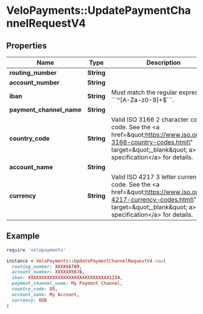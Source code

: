 # VeloPayments::UpdatePaymentChannelRequestV4

## Properties

| Name | Type | Description | Notes |
| ---- | ---- | ----------- | ----- |
| **routing_number** | **String** |  | [optional] |
| **account_number** | **String** |  | [optional] |
| **iban** | **String** | Must match the regular expression &#x60;&#x60;&#x60;^[A-Za-z0-9]+$&#x60;&#x60;&#x60;. | [optional] |
| **payment_channel_name** | **String** |  | [optional] |
| **country_code** | **String** | Valid ISO 3166 2 character country code. See the &lt;a href&#x3D;\&quot;https://www.iso.org/iso-3166-country-codes.html\&quot; target&#x3D;\&quot;_blank\&quot; a&gt;ISO specification&lt;/a&gt; for details. | [optional] |
| **account_name** | **String** |  | [optional] |
| **currency** | **String** | Valid ISO 4217 3 letter currency code. See the &lt;a href&#x3D;\&quot;https://www.iso.org/iso-4217-currency-codes.html\&quot; target&#x3D;\&quot;_blank\&quot; a&gt;ISO specification&lt;/a&gt; for details. | [optional] |

## Example

```ruby
require 'velopayments'

instance = VeloPayments::UpdatePaymentChannelRequestV4.new(
  routing_number: XXXXX6789,
  account_number: XXXXXX5678,
  iban: XXXXXXXXXXXXXXXXXXXXXXXXXXXXXX1234,
  payment_channel_name: My Payment Channel,
  country_code: US,
  account_name: My Account,
  currency: USD
)
```

